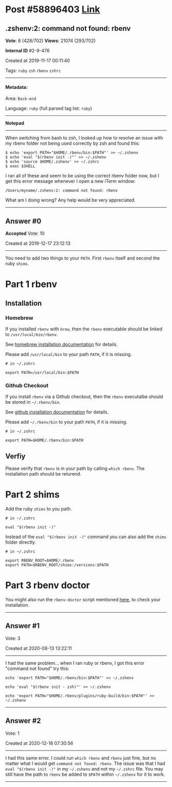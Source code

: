 
# Post \#58896403 [Link](https://stackoverflow.com/questions/58896403/)

## .zshenv:2: command not found: rbenv

**Vote**: 8 (428/702) **Views**: 21074 (293/702) 

**Internal ID** \#2-9-476

Created at 2019-11-17 00:11:40

Tags: `ruby` `zsh` `rbenv` `zshrc`

----------

#### Metadata:

Area: `Back-end`

Language: `ruby` (full parsed tag list: `ruby`)

----------

**Notepad**


----------

When switching from bash to zsh, I looked up how to resolve an issue with my rbenv folder not being used correctly by zsh and found this: 

```
$ echo 'export PATH="$HOME/.rbenv/bin:$PATH"' >> ~/.zshenv
$ echo 'eval "$(rbenv init -)"' >> ~/.zshenv
$ echo 'source $HOME/.zshenv' >> ~/.zshrc
$ exec $SHELL
```


I ran all of these and seem to be using the correct rbenv folder now, but I get this error message whenever I open a new iTerm window: 

```
/Users/myname/.zshenv:2: command not found: rbenv
```


What am I doing wrong? Any help would be very appreciated.


----------
        
## Answer \#0

**Accepted** Vote: 10

Created at 2019-12-17 23:12:13

------------

You need to add two things to your `PATH`.
First `rbenv` itself and second the ruby `shims`.


# Part 1 rbenv




## Installation




### Homebrew



If you installed `rbenv` with `brew`,
then the `rbenv` executable should be linked to `/usr/local/bin/rbenv`.

See [homebrew installation documentation](https://github.com/rbenv/rbenv#homebrew-on-macos) for details.

Please add `/usr/local/bin` to your path `PATH`, if it is missing.

```
# in ~/.zshrc

export PATH=/usr/local/bin:$PATH
```



### Github Checkout



If you install `rbenv` via a Github checkout, then the `rbenv` executalbe should be stored in `~/.rbenv/bin`.

See [github installation documentation](https://github.com/rbenv/rbenv#basic-github-checkout) for details.

Please add `~/.rbenv/bin` to your path `PATH`, if it is missing.

```
# in ~/.zshrc

export PATH=$HOME/.rbenv/bin:$PATH
```



## Verfiy



Please verify that `rbenv` is in your path by calling `which rbenv`.
The installation path should be returend.


# Part 2 shims



Add the ruby `shims` to you path.

```
# in ~/.zshrc

eval "$(rbenv init -)"
```


Instead of the `eval "$(rbenv init -)"` command you can also add the `shims` folder directly.

```
# in ~/.zshrc

export RBENV_ROOT=$HOME/.rbenv
export PATH=$RBENV_ROOT/shims:/versions:$PATH
```



# Part 3 rbenv doctor



You might also run the `rbenv-doctor` script mentioned [here](https://github.com/rbenv/rbenv#homebrew-on-macos),
to check your installation.


------------
    
    
## Answer \#1

 Vote: 3

Created at 2020-08-13 13:22:11

------------

I had the same problem...
when I ran ruby or rbenv, I got this error "command not found"
try this:
```
echo 'export PATH="$HOME/.rbenv/bin:$PATH"' >> ~/.zshenv

echo 'eval "$(rbenv init - zsh)"' >> ~/.zshenv

echo 'export PATH="$HOME/.rbenv/plugins/ruby-build/bin:$PATH"' >> ~/.zshenv
```



------------
    
    
## Answer \#2

 Vote: 1

Created at 2020-12-16 07:30:56

------------

I had this same error. I could run `which rbenv` and `rbenv` just fine, but no matter what I would get `command not found: rbenv`. The issue was that I had `eval "$(rbenv init -)"` in my `~/.zshenv` and not my `~/.zshrc` file. You may still have the path to `rbenv` be added to `$PATH` within `~/.zshenv` for it to work.


------------
    
    
